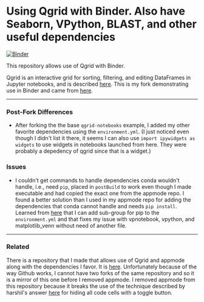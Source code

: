 # Using Qgrid with Binder. Also have Seaborn, VPython, BLAST, and other useful dependencies

[![Binder](https://mybinder.org/badge.svg)](https://beta.mybinder.org/v2/gh/fomightez/qgrid-notebooks/master?filepath=index.ipynb)

This repository allows use of Qgrid with Binder. 

Qgrid is an interactive grid for sorting, filtering, and editing DataFrames in Jupyter notebooks, and is described [here](https://github.com/quantopian/qgrid). This is my fork demonstrating use in Binder and came from [here](https://github.com/quantopian/qgrid-notebooks).


----

### Post-Fork Differences
- After forking the the base `qgrid-notebooks` example, I added my other favorite dependencies using the `environment.yml`. (I just noticed even though I didn't list it there, it seems I can also use `import ipywidgets as widgets` to use widgets in notebooks launched from here. They were probably a depedency of qgrid since that is a widget.)


### Issues

-  I couldn't get commands to handle dependencies conda wouldn't handle, i.e., need `pip`, placed in `postBuild` to work even though I made executable and had copied the exact one from the appmode repo. I found a better solution than I used in my appmode repo for adding the dependencies that conda cannot handle and needs `pip install`. Learned from [here](http://repo2docker.readthedocs.io/en/latest/samples.html#conda-mixed-requirements) that I can add sub-group for pip to the `environment.yml` and that fixes my issue with vpnotebook, vpython, and matplotlib_venn without need of another file.

----

### Related

There is a repository that I made that allows use of Qgrid and appmode along with the dependencies I favor. It is [here](https://github.com/fomightez/qgridNappmode-notebooks). Unfortunately because of the way Github works, I cannot have two forks of the same repository and so it is a mirror of this one before I removed appmode. I removed appmode from this repository because it breaks the use of the technique described by harshil's answer [here](http://stackoverflow.com/questions/27934885/how-to-hide-code-from-cells-in-ipython-notebook-visualized-with-nbviewer) for hiding all code cells with a toggle button.
